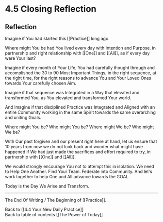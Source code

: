 # 4.5 Closing Reflection
## Reflection

Imagine if You had started this [[Practice]] long ago. 

Where might You be had You lived every day with Intention and Purpose, in partnership and right relationship with [[One]] and [[All]], as if every day were Your last? 

Imagine if every month of Your Life, You had carefully thought through and accomplished the 30 to 90 Most Important Things, in the right sequence, at the right time, for the right reasons to advance You and Your Loved Ones towards Your carefully chosen Aim. 

Imagine if that sequence was Integrated in a Way that elevated and transformed You, as You elevated and transformed Your world. 

And Imagine if that disciplined Practice was Integrated and Aligned with an entire Community working in the same Spirit towards the same overarching and uniting Goals. 

Where might You be? Who might You be? Where might We be? Who might We be? 

With Our past forgiven and our present right here at hand, let us ensure that 10 years from now we do not look back and wonder what might have happened if We had just made the sacrifices and effort required to try, in partnership with [[One]] and [[All]]. 

We would strongly encourage You not to attempt this in isolation. We need to Help One Another. Find Your Team. Federate into Community. And let's work together to help One and All advance towards the GOAL. 

Today is the Day We Arise and Transform. 

___
The End Of Writing / The Beginning of [[Practice]].

Back to [[4.4 Your New Daily Practice]]  
Back to table of contents [[The Power of Today]]  